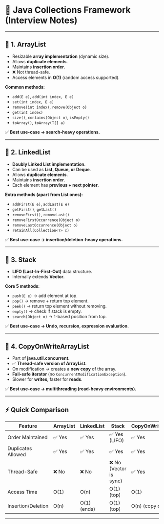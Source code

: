 # 📌 Java Collections Framework (Interview Notes)

---

## 🔹 1. ArrayList
- Resizable **array implementation** (dynamic size).  
- Allows **duplicate elements**.  
- Maintains **insertion order**.  
- ❌ Not thread-safe.  
- Access elements in **O(1)** (random access supported).  

**Common methods:**  
- `add(E e)`, `add(int index, E e)`  
- `set(int index, E e)`  
- `remove(int index)`, `remove(Object o)`  
- `get(int index)`  
- `size()`, `contains(Object o)`, `isEmpty()`  
- `toArray()`, `toArray(T[] a)`  

✅ **Best use-case → search-heavy operations.**

---

## 🔹 2. LinkedList
- **Doubly Linked List implementation**.  
- Can be used as **List, Queue, or Deque**.  
- Allows **duplicate elements**.  
- Maintains **insertion order**.  
- Each element has **previous + next pointer**.  

**Extra methods (apart from List ones):**  
- `addFirst(E e)`, `addLast(E e)`  
- `getFirst()`, `getLast()`  
- `removeFirst()`, `removeLast()`  
- `removeFirstOccurrence(Object o)`  
- `removeLastOccurrence(Object o)`  
- `retainAll(Collection<?> c)`  

✅ **Best use-case → insertion/deletion-heavy operations.**

---

## 🔹 3. Stack
- **LIFO (Last-In-First-Out)** data structure.  
- Internally extends **Vector**.  

**Core 5 methods:**  
- `push(E e)` → add element at top.  
- `pop()` → remove + return top element.  
- `peek()` → return top element without removing.  
- `empty()` → check if stack is empty.  
- `search(Object o)` → 1-based position from top.  

✅ **Best use-case → Undo, recursion, expression evaluation.**

---

## 🔹 4. CopyOnWriteArrayList
- Part of **java.util.concurrent**.  
- ✅ **Thread-safe version of ArrayList**.  
- On modification → creates a **new copy** of the array.  
- **Fail-safe iterator** (no `ConcurrentModificationException`).  
- Slower for **writes**, faster for **reads**.  

✅ **Best use-case → multithreading (read-heavy environments).**

---

## ⚡ Quick Comparison

| Feature              | ArrayList | LinkedList | Stack            | CopyOnWriteArrayList |
|-----------------------|-----------|------------|------------------|-----------------------|
| Order Maintained      | ✅ Yes    | ✅ Yes     | ✅ Yes (LIFO)    | ✅ Yes                |
| Duplicates Allowed    | ✅ Yes    | ✅ Yes     | ✅ Yes           | ✅ Yes                |
| Thread-Safe           | ❌ No     | ❌ No      | ❌ No (Vector is sync) | ✅ Yes           |
| Access Time           | O(1)      | O(n)       | O(1) (top)       | O(1)                 |
| Insertion/Deletion    | O(n)      | O(1) (ends)| O(1) (top)       | O(n) (copy on write) |

---
